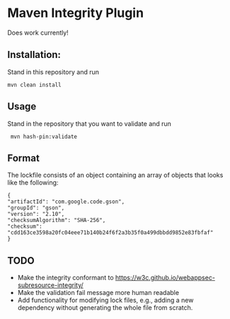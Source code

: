 # Maven Integrity Plugin

Does work currently!

## Installation:

Stand in this repository and run

```
mvn clean install
```

## Usage

Stand in the repository that you want to validate and run

```
 mvn hash-pin:validate
```

## Format

The lockfile consists of an object containing an array of objects that looks like the following:

```
{
"artifactId": "com.google.code.gson",
"groupId": "gson",
"version": "2.10",
"checksumAlgorithm": "SHA-256",
"checksum": "cdd163ce3598a20fc04eee71b140b24f6f2a3b35f0a499dbbdd9852e83fbfaf"
}
```

## TODO

- Make the integrity conformant to https://w3c.github.io/webappsec-subresource-integrity/
- Make the validation fail message more human readable
- Add functionality for modifying lock files, e.g., adding a new dependency without generating the whole file from scratch.
